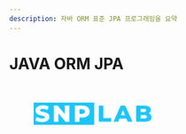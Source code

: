```yaml
---
description: 자바 ORM 표준 JPA 프로그래밍을 요약
---
```


# JAVA ORM JPA

<div>

<img src=".gitbook/assets/f45ff68a1.jpg" alt="">

 

<figure><img src=".gitbook/assets/logo.png" alt=""><figcaption></figcaption></figure>

</div>
